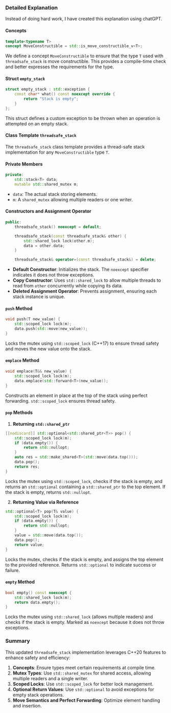 ### Detailed Explanation
Instead of doing hard work, I have created this explanation using chatGPT.

#### Concepts

```cpp
template<typename T>
concept MoveConstructible = std::is_move_constructible_v<T>;
```

We define a concept `MoveConstructible` to ensure that the type `T` used with `threadsafe_stack` is move constructible. This provides a compile-time check and better expresses the requirements for the type.

#### Struct `empty_stack`

```cpp
struct empty_stack : std::exception {
    const char* what() const noexcept override {
        return "Stack is empty";
    }
};
```

This struct defines a custom exception to be thrown when an operation is attempted on an empty stack.

#### Class Template `threadsafe_stack`

The `threadsafe_stack` class template provides a thread-safe stack implementation for any `MoveConstructible` type `T`.

#### Private Members

```cpp
private:
    std::stack<T> data;
    mutable std::shared_mutex m;
```

- `data`: The actual stack storing elements.
- `m`: A `shared_mutex` allowing multiple readers or one writer.

#### Constructors and Assignment Operator

```cpp
public:
    threadsafe_stack() noexcept = default;

    threadsafe_stack(const threadsafe_stack& other) {
        std::shared_lock lock(other.m);
        data = other.data;
    }

    threadsafe_stack& operator=(const threadsafe_stack&) = delete;
```

- **Default Constructor**: Initializes the stack. The `noexcept` specifier indicates it does not throw exceptions.
- **Copy Constructor**: Uses `std::shared_lock` to allow multiple threads to read from `other` concurrently while copying its data.
- **Deleted Assignment Operator**: Prevents assignment, ensuring each stack instance is unique.

#### `push` Method

```cpp
void push(T new_value) {
    std::scoped_lock lock(m);
    data.push(std::move(new_value));
}
```

Locks the mutex using `std::scoped_lock` (C++17) to ensure thread safety and moves the new value onto the stack.

#### `emplace` Method

```cpp
void emplace(T&& new_value) {
    std::scoped_lock lock(m);
    data.emplace(std::forward<T>(new_value));
}
```

Constructs an element in place at the top of the stack using perfect forwarding. `std::scoped_lock` ensures thread safety.

#### `pop` Methods

1. **Returning `std::shared_ptr`**

```cpp
[[nodiscard]] std::optional<std::shared_ptr<T>> pop() {
    std::scoped_lock lock(m);
    if (data.empty()) {
        return std::nullopt;
    }
    auto res = std::make_shared<T>(std::move(data.top()));
    data.pop();
    return res;
}
```

Locks the mutex using `std::scoped_lock`, checks if the stack is empty, and returns an `std::optional` containing a `std::shared_ptr` to the top element. If the stack is empty, returns `std::nullopt`.

2. **Returning Value via Reference**

```cpp
std::optional<T> pop(T& value) {
    std::scoped_lock lock(m);
    if (data.empty()) {
        return std::nullopt;
    }
    value = std::move(data.top());
    data.pop();
    return value;
}
```

Locks the mutex, checks if the stack is empty, and assigns the top element to the provided reference. Returns `std::optional` to indicate success or failure.

#### `empty` Method

```cpp
bool empty() const noexcept {
    std::shared_lock lock(m);
    return data.empty();
}
```

Locks the mutex using `std::shared_lock` (allows multiple readers) and checks if the stack is empty. Marked as `noexcept` because it does not throw exceptions.

### Summary

This updated `threadsafe_stack` implementation leverages C++20 features to enhance safety and efficiency:

1. **Concepts**: Ensure types meet certain requirements at compile time.
2. **Mutex Types**: Use `std::shared_mutex` for shared access, allowing multiple readers and a single writer.
3. **Scoped Locks**: Use `std::scoped_lock` for better lock management.
4. **Optional Return Values**: Use `std::optional` to avoid exceptions for empty stack operations.
5. **Move Semantics and Perfect Forwarding**: Optimize element handling and insertion.
